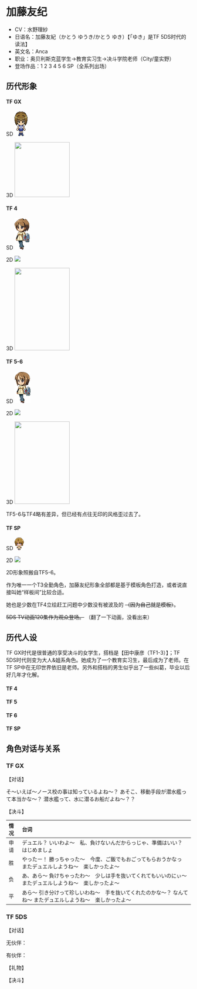 # 加藤友纪

- CV：水野理紗
- 日语名：加藤友紀（かとう ゆうき/かとう ゆき）【「ゆき」是TF 5DS时代的读法】
- 英文名：Anca
- 职业：奥贝利斯克蓝学生→教育实习生→决斗学院老师（City/童实野）
- 登场作品：1 2 3 4 5 6 SP（全系列出场）

## 历代形象

<!-- tabs:start -->

#### **TF GX**

SD  <img src= "_media/sd/yuuki-gx.png" />

3D  <img src="https://img.chukogals.tk/2022/09/202209082053513.png" width = "150" height = "150" />

#### **TF 4**

SD <img src="_media/sd/yuuki-5ds1.png"/>

2D <img src="https://img.chukogals.tk/2022/09/202209091021397.png"/>

3D <img src="https://img.chukogals.tk/2022/09/d4a6878ee69e888067db2fa8e9049f52.jpg" width = "150" height = "225" />

#### **TF 5-6**

SD <img src="_media/sd/yuuki-5ds2.png"/>

2D <img src="https://img.chukogals.tk/2022/09/71618c332f2eb104527dc5f894cbbd2d.jpg"/>

3D <img src="https://img.chukogals.tk/2022/09/3a2c92bf17be7c5ede2a5596a2e807a1.jpg" width = "150" height = "225" />

TF5-6与TF4略有差异，但已经有点往无印的风格歪过去了。

#### **TF SP**

SD  <img src= "_media/sd/yuuki-sp.png">

2D  <img src="https://img.chukogals.tk/2022/09/71618c332f2eb104527dc5f894cbbd2d.jpg"/>

2D形象照搬自TF5-6。

<!-- tabs:end -->

作为唯一一个T3全勤角色，加藤友纪形象全部都是基于模板角色打造，或者说直接叫她“样板间”比较合适。

她也是少数在TF4立绘赶工问题中少数没有被波及的 ~~（因为自己就是模板）~~。

~~5DS TV动画120集作为观众登场。~~ （翻了一下动画，没看出来）

## 历代人设

TF GX时代是很普通的享受决斗的女学生，搭档是【田中康彦（TF1-3）】；TF 5DS时代则变为大人&姐系角色。她成为了一个教育实习生，最后成为了老师。在TF SP中在无印世界依旧是老师。另外和搭档的男生似乎出了一些纠葛，毕业以后好几年才化解。

<!-- tabs:start -->

#### **TF 4**

#### **TF 5**

#### **TF 6**

#### **TF SP**

<!-- tabs:end -->

## 角色对话与关系

<!-- tabs:start -->

### TF GX

【对话】

そ～いえば～ノース校の事は知っているよね～？
あそこ、移動手段が潜水艦って本当かな～？
潜水艦って、水に潜るお船だよね～？？

【决斗】

|情况|台词|
|:----|:----|
|申请|デュエル？ いいわよ～　私、負けないんだからっじゃ、準備はいい？　はじめましょ|
|胜|やったー！ 勝っちゃった～　今度、ご飯でもおごってもらおうかなっ またデュエルしようね～　楽しかったよ～|
|负|あ、あら～ 負けちゃったわ～　少しは手を抜いてくれてもいいのにぃ～ またデュエルしようね～　楽しかったよ～|
|平|あら～ 引き分けって珍しいわね～　手を抜いてくれたのかな～？ なんてね～ またデュエルしようね～　楽しかったよ～|

### TF 5DS

【对话】

无伙伴：


有伙伴：


【礼物】


【决斗】


<!-- tabs:end -->